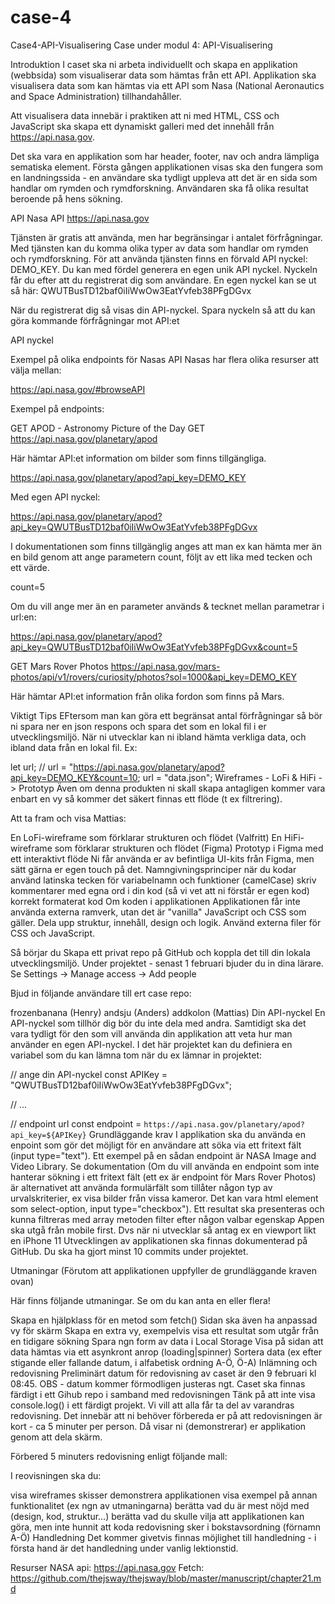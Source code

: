 # case-4
Case4-API-Visualisering
Case under modul 4: API-Visualisering

Introduktion
I caset ska ni arbeta individuellt och skapa en applikation (webbsida) som visualiserar data som hämtas från ett API. Applikation ska visualisera data som kan hämtas via ett API som Nasa (National Aeronautics and Space Administration) tillhandahåller.

Att visualisera data innebär i praktiken att ni med HTML, CSS och JavaScript ska skapa ett dynamiskt galleri med det innehåll från https://api.nasa.gov.

Det ska vara en applikation som har header, footer, nav och andra lämpliga sematiska element. Första gången applikationen visas ska den fungera som en landningssida - en användare ska tydligt uppleva att det är en sida som handlar om rymden och rymdforskning. Användaren ska få olika resultat beroende på hens sökning.

API
Nasa API
https://api.nasa.gov

Tjänsten är gratis att använda, men har begränsingar i antalet förfrågningar. Med tjänsten kan du komma olika typer av data som handlar om rymden och rymdforskning. För att använda tjänsten finns en förvald API nyckel: DEMO_KEY. Du kan med fördel generera en egen unik API nyckel. Nyckeln får du efter att du registrerat dig som användare. En egen nyckel kan se ut så här: QWUTBusTD12baf0iIiWwOw3EatYvfeb38PFgDGvx

När du registrerat dig så visas din API-nyckel. Spara nyckeln så att du kan göra kommande förfrågningar mot API:et

API nyckel

Exempel på olika endpoints för Nasas API
Nasas har flera olika resurser att välja mellan:

https://api.nasa.gov/#browseAPI

Exempel på endpoints:

GET APOD - Astronomy Picture of the Day
GET https://api.nasa.gov/planetary/apod

Här hämtar API:et information om bilder som finns tillgängliga.

https://api.nasa.gov/planetary/apod?api_key=DEMO_KEY

Med egen API nyckel:

https://api.nasa.gov/planetary/apod?api_key=QWUTBusTD12baf0iIiWwOw3EatYvfeb38PFgDGvx

I dokumentationen som finns tillgänglig anges att man ex kan hämta mer än en bild genom att ange parametern count, följt av ett lika med tecken och ett värde.

count=5

Om du vill ange mer än en parameter används & tecknet mellan parametrar i url:en:

https://api.nasa.gov/planetary/apod?api_key=QWUTBusTD12baf0iIiWwOw3EatYvfeb38PFgDGvx&count=5

GET Mars Rover Photos
https://api.nasa.gov/mars-photos/api/v1/rovers/curiosity/photos?sol=1000&api_key=DEMO_KEY

Här hämtar API:et information från olika fordon som finns på Mars.

Viktigt Tips
EFtersom man kan göra ett begränsat antal förfrågningar så bör ni spara ner en json respons och spara det som en lokal fil i er utvecklingsmiljö. När ni utvecklar kan ni ibland hämta verkliga data, och ibland data från en lokal fil. Ex:

 let url; 
 // url = "https://api.nasa.gov/planetary/apod?api_key=DEMO_KEY&count=10;
 url = "data.json";
Wireframes - LoFi & HiFi -> Prototyp
Även om denna produkten ni skall skapa antagligen kommer vara enbart en vy så kommer det säkert finnas ett flöde (t ex filtrering).

Att ta fram och visa Mattias:

En LoFi-wireframe som förklarar strukturen och flödet (Valfritt)
En HiFi-wireframe som förklarar strukturen och flödet (Figma)
Prototyp i Figma med ett interaktivt flöde
Ni får använda er av befintliga UI-kits från Figma, men sätt gärna er egen touch på det.
Namngivningsprinciper när du kodar
använd latinska tecken för variabelnamn och funktioner (camelCase)
skriv kommentarer med egna ord i din kod (så vi vet att ni förstår er egen kod)
korrekt formaterat kod
Om koden i applikationen
Applikationen får inte använda externa ramverk, utan det är "vanilla" JavaScript och CSS som gäller. Dela upp struktur, innehåll, design och logik. Använd externa filer för CSS och JavaScript.

Så börjar du
Skapa ett privat repo på GitHub och koppla det till din lokala utvecklingsmiljö. Under projektet - senast 1 februari bjuder du in dina lärare. Se Settings -> Manage access -> Add people

Bjud in följande användare till ert case repo:

frozenbanana (Henry)
andsju (Anders)
addkolon (Mattias)
Din API-nyckel
En API-nyckel som tillhör dig bör du inte dela med andra. Samtidigt ska det vara tydligt för den som vill använda din applikation att veta hur man använder en egen API-nyckel. I det här projektet kan du definiera en variabel som du kan lämna tom när du ex lämnar in projektet:

// ange din API-nyckel
const APIKey = "QWUTBusTD12baf0iIiWwOw3EatYvfeb38PFgDGvx";

// ...

// endpoint url
const endpoint = `https://api.nasa.gov/planetary/apod?api_key=${APIKey}`
Grundläggande krav
I applikation ska du använda en enpoint som gör det möjligt för en användare att söka via ett fritext fält (input type="text"). Ett exempel på en sådan endpoint är NASA Image and Video Library. Se dokumentation (Om du vill använda en endpoint som inte hanterar sökning i ett fritext fält (ett ex är endpoint för Mars Rover Photos) är alternativet att använda formulärfält som tillåter någon typ av urvalskriterier, ex visa bilder från vissa kameror. Det kan vara html element som select-option, input type="checkbox").
Ett resultat ska presenteras och kunna filtreras med array metoden filter efter någon valbar egenskap
Appen ska utgå från mobile first. Dvs när ni utvecklar så antag ex en viewport likt en iPhone 11
Utvecklingen av applikationen ska finnas dokumenterad på GitHub. Du ska ha gjort minst 10 commits under projektet.

Utmaningar
(Förutom att applikationen uppfyller de grundläggande kraven ovan)

Här finns följande utmaningar. Se om du kan anta en eller flera!

Skapa en hjälpklass för en metod som fetch()
Sidan ska även ha anpassad vy för skärm
Skapa en extra vy, exempelvis visa ett resultat som utgår från en tidigare sökning
Spara ngn form av data i Local Storage
Visa på sidan att data hämtas via ett asynkront anrop (loading|spinner)
Sortera data (ex efter stigande eller fallande datum, i alfabetisk ordning A-Ö, Ö-A)
Inlämning och redovisning
Preliminärt datum för redovisning av caset är den 9 februari kl 08:45. OBS - datum kommer förmodligen justeras ngt.
Caset ska finnas färdigt i ett Gihub repo i samband med redovisningen
Tänk på att inte visa console.log() i ett färdigt projekt.
Vi vill att alla får ta del av varandras redovisning. Det innebär att ni behöver förbereda er på att redovisningen är kort - ca 5 minuter per person. Då visar ni (demonstrerar) er applikation genom att dela skärm.

Förbered 5 minuters redovisning enligt följande mall:

I reovisningen ska du:

visa wireframes skisser
demonstrera applikationen
visa exempel på annan funktionalitet (ex ngn av utmaningarna)
berätta vad du är mest nöjd med (design, kod, struktur...)
berätta vad du skulle vilja att applikationen kan göra, men inte hunnit att koda
redovisning sker i bokstavsordning (förnamn A-Ö)
Handledning
Det kommer givetvis finnas möjlighet till handledning - i första hand är det handledning under vanlig lektionstid.

Resurser
NASA api: https://api.nasa.gov
Fetch: https://github.com/thejsway/thejsway/blob/master/manuscript/chapter21.md